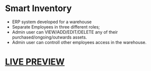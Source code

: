 # Smart Inventory
- ERP system developed for a warehouse
- Separate Employees in three different roles;
- Admin user can VIEW/ADD/EDIT/DELETE any of their purchased/ongoing/outwards assets.
- Admin user can controll other employees access in the warehouse.

# [LIVE PREVIEW ](https://bipolar-inventory.netlify.app/dashboard)
